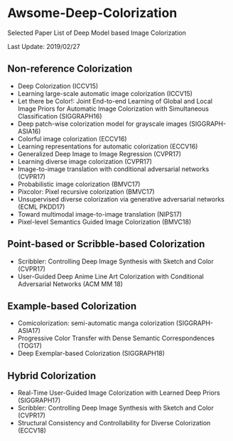 # Awsome-Deep-Colorization
Selected Paper List of Deep Model based Image Colorization

Last Update: 2019/02/27

## Non-reference Colorization
- Deep Colorization (ICCV15)
- Learning large-scale automatic image colorization (ICCV15)
- Let there be Color!: Joint End-to-end Learning of Global and Local Image Priors for Automatic Image Colorization with Simultaneous Classification (SIGGRAPH16)
- Deep patch-wise colorization model for grayscale images (SIGGRAPH-ASIA16)
- Colorful image colorization (ECCV16)
- Learning representations for automatic colorization (ECCV16)
- Generalized Deep Image to Image Regression (CVPR17)
- Learning diverse image colorization (CVPR17)
- Image-to-image translation with conditional adversarial networks (CVPR17)
- Probabilistic image colorization (BMVC17)
- Pixcolor: Pixel recursive colorization (BMVC17)
- Unsupervised diverse colorization via generative adversarial networks (ECML PKDD17)
- Toward multimodal image-to-image translation (NIPS17)
- Pixel-level Semantics Guided Image Colorization (BMVC18)

## Point-based or Scribble-based Colorization
- Scribbler: Controlling Deep Image Synthesis with Sketch and Color (CVPR17)
- User-Guided Deep Anime Line Art Colorization with Conditional Adversarial Networks (ACM MM 18)

## Example-based Colorization
- Comicolorization: semi-automatic manga colorization (SIGGRAPH-ASIA17)
- Progressive Color Transfer with Dense Semantic Correspondences (TOG17)
- Deep Exemplar-based Colorization (SIGGRAPH18)

## Hybrid Colorization
- Real-Time User-Guided Image Colorization with Learned Deep Priors (SIGGRAPH17)
- Scribbler: Controlling Deep Image Synthesis with Sketch and Color (CVPR17)
- Structural Consistency and Controllability for Diverse Colorization (ECCV18)

